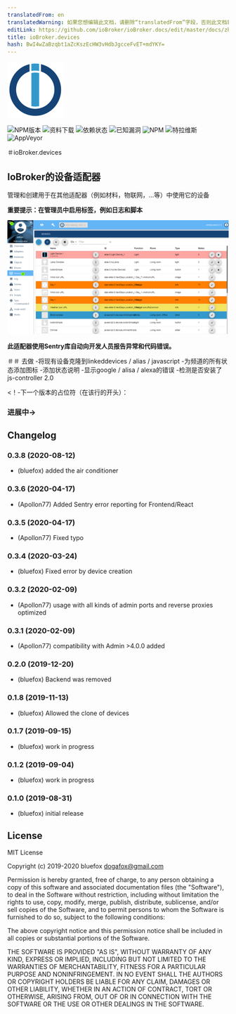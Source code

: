 ```yaml
---
translatedFrom: en
translatedWarning: 如果您想编辑此文档，请删除“translatedFrom”字段，否则此文档将再次自动翻译
editLink: https://github.com/ioBroker/ioBroker.docs/edit/master/docs/zh-cn/adapterref/iobroker.devices/README.md
title: ioBroker.devices
hash: BwI4wZaBzqbt1aZcKszEcHW3vHdbJgcceFvET+mdYKY=
---
```

![商标](../../../en/adapterref/iobroker.devices/admin/devices.png)

![NPM版本](http://img.shields.io/npm/v/iobroker.devices.svg)
![资料下载](https://img.shields.io/npm/dm/iobroker.devices.svg)
![依赖状态](https://img.shields.io/david/ioBroker/iobroker.devices.svg)
![已知漏洞](https://snyk.io/test/github/ioBroker/ioBroker.devices/badge.svg)
![NPM](https://nodei.co/npm/iobroker.devices.png?downloads=true)
![特拉维斯](http://img.shields.io/travis/ioBroker/ioBroker.devices/master.svg)
![AppVeyor](https://ci.appveyor.com/api/projects/status/github/ioBroker/ioBroker.devices?branch=master&svg=true)

＃ioBroker.devices
## IoBroker的设备适配器
管理和创建用于在其他适配器（例如材料，物联网，...等）中使用它的设备

**重要提示：在管理员中启用标签，例如日志和脚本**

![屏幕](../../../en/adapterref/iobroker.devices/img/screen.png)

**此适配器使用Sentry库自动向开发人员报告异常和代码错误。**

＃＃ 去做
-将现有设备克隆到linkeddevices / alias / javascript
-为频道的所有状态添加图标
-添加状态说明
-显示google / alisa / alexa的错误
-检测是否安装了js-controller 2.0

<！-下一个版本的占位符（在该行的开头）：

### __进展中__->

## Changelog
### 0.3.8 (2020-08-12)
* (bluefox) added the air conditioner

### 0.3.6 (2020-04-17)
* (Apollon77) Added Sentry error reporting for Frontend/React

### 0.3.5 (2020-04-17)
* (Apollon77) Fixed typo

### 0.3.4 (2020-03-24)
* (bluefox) Fixed error by device creation

### 0.3.2 (2020-02-09)
* (Apollon77) usage with all kinds of admin ports and reverse proxies optimized

### 0.3.1 (2020-02-09)
* (Apollon77) compatibility with Admin >4.0.0 added

### 0.2.0 (2019-12-20)
* (bluefox) Backend was removed

### 0.1.8 (2019-11-13)
* (bluefox) Allowed the clone of devices

### 0.1.7 (2019-09-15)
* (bluefox) work in progress

### 0.1.2 (2019-09-04)
* (bluefox) work in progress

### 0.1.0 (2019-08-31)
* (bluefox) initial release

## License
MIT License

Copyright (c) 2019-2020 bluefox <dogafox@gmail.com>

Permission is hereby granted, free of charge, to any person obtaining a copy
of this software and associated documentation files (the "Software"), to deal
in the Software without restriction, including without limitation the rights
to use, copy, modify, merge, publish, distribute, sublicense, and/or sell
copies of the Software, and to permit persons to whom the Software is
furnished to do so, subject to the following conditions:

The above copyright notice and this permission notice shall be included in all
copies or substantial portions of the Software.

THE SOFTWARE IS PROVIDED "AS IS", WITHOUT WARRANTY OF ANY KIND, EXPRESS OR
IMPLIED, INCLUDING BUT NOT LIMITED TO THE WARRANTIES OF MERCHANTABILITY,
FITNESS FOR A PARTICULAR PURPOSE AND NONINFRINGEMENT. IN NO EVENT SHALL THE
AUTHORS OR COPYRIGHT HOLDERS BE LIABLE FOR ANY CLAIM, DAMAGES OR OTHER
LIABILITY, WHETHER IN AN ACTION OF CONTRACT, TORT OR OTHERWISE, ARISING FROM,
OUT OF OR IN CONNECTION WITH THE SOFTWARE OR THE USE OR OTHER DEALINGS IN THE
SOFTWARE.